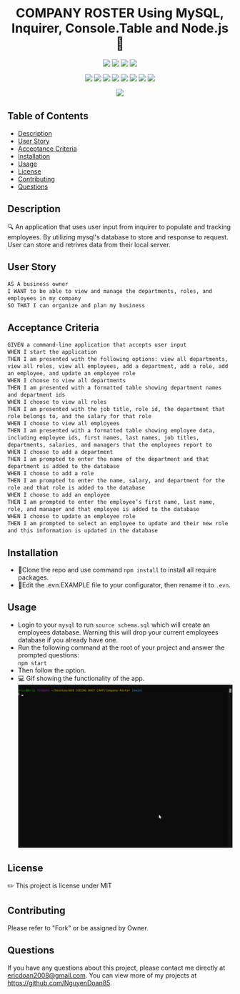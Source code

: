 <h1 align="center">COMPANY ROSTER Using MySQL, Inquirer, Console.Table and Node.js 👋</h1>

<p align="center">
    <img src="https://img.shields.io/github/repo-size/NguyenDoan85/Company-Roster" />
    <img src="https://img.shields.io/github/languages/top/NguyenDoan85/Company-Roster"  />
    <img src="https://img.shields.io/github/issues/NguyenDoan85/Company-Roster" />
    <img src="https://img.shields.io/github/last-commit/NguyenDoan85/Company-Roster" >
    </a>
</p>

<p align="center">
    <img src="https://img.shields.io/badge/Javascript-yellow" />
    <img src="https://img.shields.io/badge/jQuery-blue"  />
    <img src="https://img.shields.io/badge/-node.js-green" />
    <img src="https://img.shields.io/badge/-inquirer-red" >
    <img src="https://img.shields.io/badge/-screencastify-lightgrey" />
    <img src="https://img.shields.io/badge/-json-orange" />
    <img src="https://img.shields.io/badge/mySQL-blue"  />
    <img src="https://img.shields.io/badge/inquirer-green" />
    
</p>

<p align="center">
    <img src="http://img.shields.io/badge/license-MIT-blue.svg"/>
</p>

## Table of Contents

- [Description](#description)
- [User Story](#user-story)
- [Acceptance Criteria](#acceptance-criteria)
- [Installation](#installation)
- [Usage](#usage)
- [License](#license)
- [Contributing](#contributing)
- [Questions](#questions)

## Description

🔍 An application that uses user input from inquirer to populate and tracking employees. By utilizing mysql's database to store and response to request. User can store and retrives data from their local server.

## User Story

```
AS A business owner
I WANT to be able to view and manage the departments, roles, and employees in my company
SO THAT I can organize and plan my business
```

## Acceptance Criteria

```
GIVEN a command-line application that accepts user input
WHEN I start the application
THEN I am presented with the following options: view all departments, view all roles, view all employees, add a department, add a role, add an employee, and update an employee role
WHEN I choose to view all departments
THEN I am presented with a formatted table showing department names and department ids
WHEN I choose to view all roles
THEN I am presented with the job title, role id, the department that role belongs to, and the salary for that role
WHEN I choose to view all employees
THEN I am presented with a formatted table showing employee data, including employee ids, first names, last names, job titles, departments, salaries, and managers that the employees report to
WHEN I choose to add a department
THEN I am prompted to enter the name of the department and that department is added to the database
WHEN I choose to add a role
THEN I am prompted to enter the name, salary, and department for the role and that role is added to the database
WHEN I choose to add an employee
THEN I am prompted to enter the employee’s first name, last name, role, and manager and that employee is added to the database
WHEN I choose to update an employee role
THEN I am prompted to select an employee to update and their new role and this information is updated in the database
```

## Installation 
- 💾Clone the repo and use command `npm install` to install all require packages. 
- 💾Edit the .evn.EXAMPLE file to your configurator, then rename it to `.evn`.

## Usage 
- Login to your `mysql` to run `source schema.sql` which will create an employees database. Warning this will drop your current employees database if you already have one.
- Run the following command at the root of your project and answer the prompted questions:  
`npm start`
- Then follow the option.
- 💻 Gif showing the functionality of the app.
![Company Roster](./asset/example.gif)

## License
✏️ This project is license under MIT

## Contributing

Please refer to "Fork" or be assigned by Owner.

## Questions

If you have any questions about this project, please contact me directly at ericdoan2008@gmail.com. You can view more of my projects at https://github.com/NguyenDoan85.
